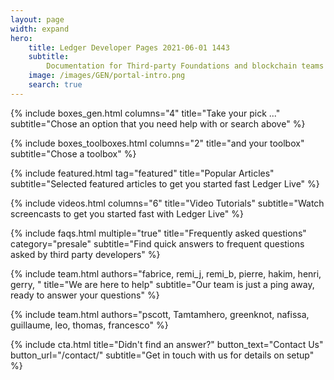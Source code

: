```yaml
---
layout: page
width: expand
hero:
    title: Ledger Developer Pages 2021-06-01 1443
    subtitle:
        Documentation for Third-party Foundations and blockchain teams who want to develop their currency and services in the Desktop and Mobile versions of Ledger Live
    image: /images/GEN/portal-intro.png
    search: true
---
```


{% include boxes_gen.html columns="4" title="Take your pick ..." subtitle="Chose an option that you need help with or search above" %}

{% include boxes_toolboxes.html columns="2" title="and your toolbox" subtitle="Chose a toolbox" %}

{% include featured.html tag="featured" title="Popular Articles" subtitle="Selected featured articles to get you started fast Ledger Live" %}

{% include videos.html columns="6" title="Video Tutorials" subtitle="Watch screencasts to get you started fast with Ledger Live" %}

{% include faqs.html multiple="true" title="Frequently asked questions" category="presale" subtitle="Find quick answers to frequent  questions asked by third party developers" %}

{% include team.html authors="fabrice, remi_j, remi_b, pierre, hakim, henri, gerry, " title="We are here to help" subtitle="Our team is just a ping away, ready to answer your questions" %}

{% include team.html authors="pscott, Tamtamhero, greenknot, nafissa, guillaume, leo, thomas, francesco" %}

{% include cta.html title="Didn't find an answer?" button_text="Contact Us" button_url="/contact/" subtitle="Get in touch with us for details on setup" %}

